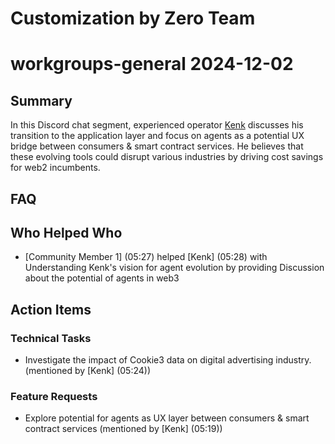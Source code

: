 # Customization by Zero Team

# workgroups-general 2024-12-02

## Summary
In this Discord chat segment, experienced operator [Kenk](05:19) discusses his transition to the application layer and focus on agents as a potential UX bridge between consumers & smart contract services. He believes that these evolving tools could disrupt various industries by driving cost savings for web2 incumbents.

## FAQ


## Who Helped Who
- [Community Member 1] (05:27) helped [Kenk] (05:28) with Understanding Kenk's vision for agent evolution by providing Discussion about the potential of agents in web3

## Action Items

### Technical Tasks
- Investigate the impact of Cookie3 data on digital advertising industry. (mentioned by [Kenk] (05:24))

### Feature Requests
- Explore potential for agents as UX layer between consumers & smart contract services (mentioned by [Kenk] (05:19))